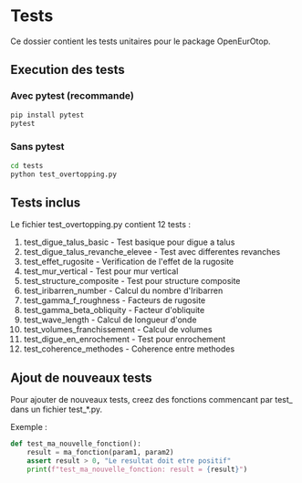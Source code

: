 # Tests

Ce dossier contient les tests unitaires pour le package OpenEurOtop.

## Execution des tests

### Avec pytest (recommande)

```bash
pip install pytest
pytest
```

### Sans pytest

```bash
cd tests
python test_overtopping.py
```

## Tests inclus

Le fichier test_overtopping.py contient 12 tests :

1. test_digue_talus_basic - Test basique pour digue a talus
2. test_digue_talus_revanche_elevee - Test avec differentes revanches
3. test_effet_rugosite - Verification de l'effet de la rugosite
4. test_mur_vertical - Test pour mur vertical
5. test_structure_composite - Test pour structure composite
6. test_iribarren_number - Calcul du nombre d'Iribarren
7. test_gamma_f_roughness - Facteurs de rugosite
8. test_gamma_beta_obliquity - Facteur d'obliquite
9. test_wave_length - Calcul de longueur d'onde
10. test_volumes_franchissement - Calcul de volumes
11. test_digue_en_enrochement - Test pour enrochement
12. test_coherence_methodes - Coherence entre methodes

## Ajout de nouveaux tests

Pour ajouter de nouveaux tests, creez des fonctions commencant par test_ dans un fichier test_*.py.

Exemple :

```python
def test_ma_nouvelle_fonction():
    result = ma_fonction(param1, param2)
    assert result > 0, "Le resultat doit etre positif"
    print(f"test_ma_nouvelle_fonction: result = {result}")
```

